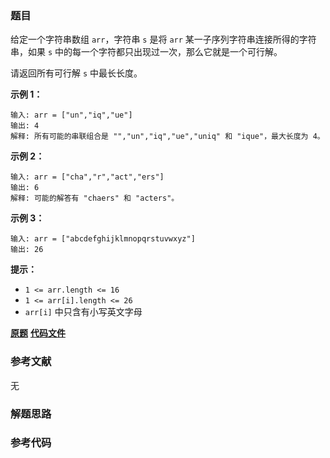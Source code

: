 ### 题目
给定一个字符串数组 `arr`，字符串 `s` 是将 `arr` 某一子序列字符串连接所得的字符串，如果 `s`
中的每一个字符都只出现过一次，那么它就是一个可行解。

请返回所有可行解 `s` 中最长长度。



**示例 1：**

    
    
    输入: arr = ["un","iq","ue"]
    输出: 4
    解释: 所有可能的串联组合是 "","un","iq","ue","uniq" 和 "ique"，最大长度为 4。
    

**示例 2：**

    
    
    输入: arr = ["cha","r","act","ers"]
    输出: 6
    解释: 可能的解答有 "chaers" 和 "acters"。
    

**示例 3：**

    
    
    输入: arr = ["abcdefghijklmnopqrstuvwxyz"]
    输出: 26
    



**提示：**

  * `1 <= arr.length <= 16`
  * `1 <= arr[i].length <= 26`
  * `arr[i]` 中只含有小写英文字母

 **[原题](https://leetcode-cn.com/problems/maximum-length-of-a-concatenated-string-with-unique-characters/)**    **[代码文件]()**


### 参考文献
无

### 解题思路




### 参考代码

```go


```




